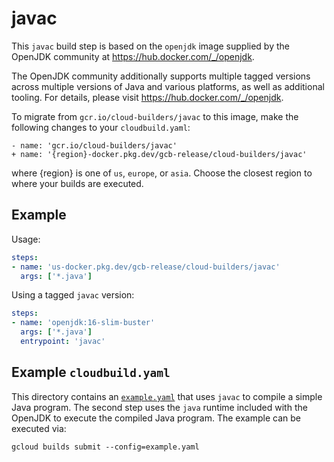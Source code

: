 # javac

This `javac` build step is based on the `openjdk` image supplied by the OpenJDK
community at https://hub.docker.com/_/openjdk.

The OpenJDK community additionally supports multiple tagged versions across
multiple versions of Java and various platforms, as well as additional tooling.
For details, please visit https://hub.docker.com/_/openjdk.

To migrate from `gcr.io/cloud-builders/javac` to this image, make the following
changes to your `cloudbuild.yaml`:

```
- name: 'gcr.io/cloud-builders/javac'
+ name: '{region}-docker.pkg.dev/gcb-release/cloud-builders/javac'
```

where {region} is one of `us`, `europe`, or `asia`. Choose the closest region to
where your builds are executed.

## Example

Usage:

```yaml
steps:
- name: 'us-docker.pkg.dev/gcb-release/cloud-builders/javac'
  args: ['*.java']
```

Using a tagged `javac` version:
```yaml
steps:
- name: 'openjdk:16-slim-buster'
  args: ['*.java']
  entrypoint: 'javac'
```

## Example `cloudbuild.yaml`

This directory contains an [`example.yaml`](example.yaml) that uses `javac` to
compile a simple Java program. The second step uses the `java` runtime included
with the OpenJDK to execute the compiled Java program. The example can be
executed via:
```
gcloud builds submit --config=example.yaml
```
